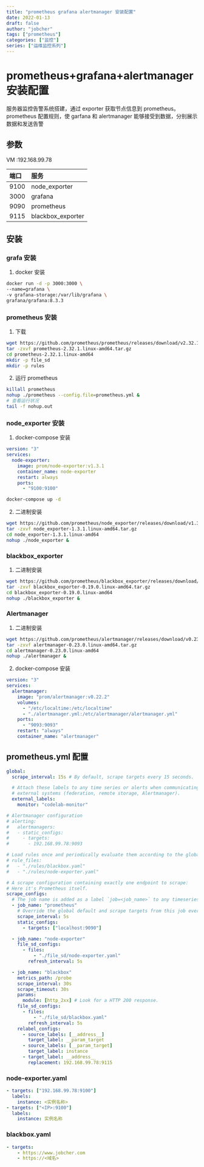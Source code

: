 ```yaml
---
title: "prometheus grafana alertmanager 安装配置"
date: 2022-01-13
draft: false
author: "jobcher"
tags: ["prometheus"]
categories: ["监控"]
series: ["运维监控系列"]
---
```


# prometheus+grafana+alertmanager 安装配置

服务器监控告警系统搭建，通过 exporter 获取节点信息到 prometheus。prometheus 配置规则，使 garfana 和 alertmanager 能够接受到数据，分别展示数据和发送告警

## 参数

VM :192.168.99.78

| 端口 | 服务              |
| :--- | :---------------- |
| 9100 | node_exporter     |
| 3000 | grafana           |
| 9090 | prometheus        |
| 9115 | blackbox_exporter |

## 安装

### grafa 安装

1. docker 安装

```sh
docker run -d -p 3000:3000 \
--name=grafana \
-v grafana-storage:/var/lib/grafana \
grafana/grafana:8.3.3
```

### prometheus 安装

1. 下载

```sh
wget https://github.com/prometheus/prometheus/releases/download/v2.32.1/prometheus-2.32.1.linux-amd64.tar.gz
tar -zxvf prometheus-2.32.1.linux-amd64.tar.gz
cd prometheus-2.32.1.linux-amd64
mkdir -p file_sd
mkdir -p rules
```

2. 运行 prometheus

```sh
killall prometheus
nohup ./prometheus --config.file=prometheus.yml &
# 查看运行状况
tail -f nohup.out
```

### node_exporter 安装

1. docker-compose 安装

```yml
version: "3"
services:
  node-exporter:
    image: prom/node-exporter:v1.3.1
    container_name: node-exporter
    restart: always
    ports:
      - "9100:9100"
```

```sh
docker-compose up -d
```

2. 二进制安装

```sh
wget https://github.com/prometheus/node_exporter/releases/download/v1.3.1/node_exporter-1.3.1.linux-amd64.tar.gz
tar -zxvf node_exporter-1.3.1.linux-amd64.tar.gz
cd node_exporter-1.3.1.linux-amd64
nohup ./node_exporter &
```

### blackbox_exporter

1. 二进制安装

```sh
wget https://github.com/prometheus/blackbox_exporter/releases/download/v0.19.0/blackbox_exporter-0.19.0.linux-amd64.tar.gz
tar -zxvf blackbox_exporter-0.19.0.linux-amd64.tar.gz
cd blackbox_exporter-0.19.0.linux-amd64
nohup ./blackbox_exporter &
```

### Alertmanager

1. 二进制安装

```sh
wget https://github.com/prometheus/alertmanager/releases/download/v0.23.0/alertmanager-0.23.0.linux-amd64.tar.gz
tar -zxvf alertmanager-0.23.0.linux-amd64.tar.gz
cd alertmanager-0.23.0.linux-amd64
nohup ./alertmanager &
```

2. docker-compose 安装

```yaml
version: "3"
services:
  alertmanager:
    image: "prom/alertmanager:v0.22.2"
    volumes:
      - "/etc/localtime:/etc/localtime"
      - "./alertmanager.yml:/etc/alertmanager/alertmanager.yml"
    ports:
      - "9093:9093"
    restart: "always"
    container_name: "alertmanager"
```

## prometheus.yml 配置

```yaml
global:
  scrape_interval: 15s # By default, scrape targets every 15 seconds.

  # Attach these labels to any time series or alerts when communicating with
  # external systems (federation, remote storage, Alertmanager).
  external_labels:
    monitor: "codelab-monitor"

# Alertmanager configuration
# alerting:
#   alertmanagers:
#   - static_configs:
#     - targets:
#       - 192.168.99.78:9093

# Load rules once and periodically evaluate them according to the global 'evaluation_interval'.
# rule_files:
#   - "./rules/blackbox.yaml"
#   - "./rules/node-exporter.yaml"

# A scrape configuration containing exactly one endpoint to scrape:
# Here it's Prometheus itself.
scrape_configs:
  # The job name is added as a label `job=<job_name>` to any timeseries scraped from this config.
  - job_name: "prometheus"
    # Override the global default and scrape targets from this job every 5 seconds.
    scrape_interval: 5s
    static_configs:
      - targets: ["localhost:9090"]

  - job_name: "node-exporter"
    file_sd_configs:
      - files:
          - "./file_sd/node-exporter.yaml"
        refresh_interval: 5s

  - job_name: "blackbox"
    metrics_path: /probe
    scrape_interval: 30s
    scrape_timeout: 30s
    params:
      module: [http_2xx] # Look for a HTTP 200 response.
    file_sd_configs:
      - files:
          - "./file_sd/blackbox.yaml"
        refresh_interval: 5s
    relabel_configs:
      - source_labels: [__address__]
        target_label: __param_target
      - source_labels: [__param_target]
        target_label: instance
      - target_label: __address__
        replacement: 192.168.99.78:9115
```

### node-exporter.yaml

```yaml
- targets: ["192.168.99.78:9100"]
  labels:
    instance: <实例名称>
- targets: ["<IP>:9100"]
  labels:
    instance: 实例名称
```

### blackbox.yaml

```yaml
- targets:
    - https://www.jobcher.com
    - https://<域名>
```
